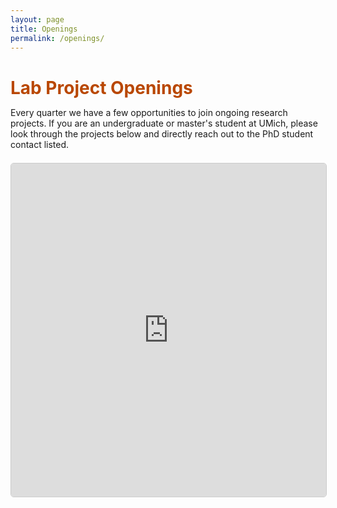 ```yaml
---
layout: page
title: Openings
permalink: /openings/
---
```


<style>
  .projects-container {
    max-width: 100%;
    margin: 0 auto;
  }
  
  .projects-container h1 {
    color: #B94700;
    margin-bottom: 0.5em;
  }
  
  .projects-container p {
    margin-bottom: 1.5em;
  }
  
  .airtable-embed {
    background: white;
    border: 1px solid #ccc;
    border-radius: 5px;
  }
</style>

<div class="projects-container">
  <h1>Lab Project Openings</h1>
  <p>Every quarter we have a few opportunities to join ongoing research projects. If you are an undergraduate or master's student at UMich, please look through the projects below and directly reach out to the PhD student contact listed.</p>
  
  <iframe class="airtable-embed" src="https://airtable.com/embed/appLMX0SkZPXrixRY/shrydVPBrX3XzAGxC?viewControls=on" frameborder="0" onmousewheel="" width="100%" height="533" style="background: transparent; border: 1px solid #ccc;"></iframe>
  <!--   
  <iframe class="airtable-embed"
    src="https://airtable.com/embed/shrXXXXXXXXXXXX"
    frameborder="0"
    width="100%"
    height="600"> 
  </iframe> -->
</div>

